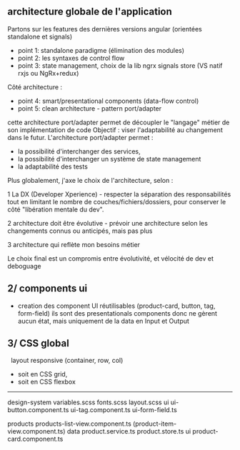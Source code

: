 ## architecture globale de l'application 

Partons sur les features des dernières versions angular (orientées standalone et signals)

*   point 1: standalone paradigme (élimination des modules)
*   point 2: les syntaxes de control flow
*   point 3: state management, choix de la lib ngrx signals store (VS natif rxjs ou NgRx+redux)

Côté architecture : 
*   point 4: smart/presentational components (data-flow control)
*   point 5: clean architecture - pattern port/adapter

cette architecture port/adapter permet de découpler le "langage" métier de son implémentation de code
Objectif : viser l'adaptabilité au changement dans le futur. L'architecture port/adapter permet : 

*   la possibilité d'interchanger des services, 
*   la possibilité d'interchanger un système de state management
*   la adaptabilité des tests

Plus globalement, j'axe le choix de l'architecture, selon : 

1 La DX (Developer Xperience) - respecter la séparation des responsabilités tout en limitant le nombre de couches/fichiers/dossiers, pour conserver le côté "libération mentale du dev".

2 architecture doit être évolutive - prévoir une architecture selon les changements connus ou anticipés, mais pas plus 

3 architecture qui reflète mon besoins métier 

Le choix final est un compromis entre évolutivité, et vélocité de dev et deboguage

## 2/ components ui

*  creation des component UI réutilisables (product-card, button, tag, form-field)
ils sont des presentationals components donc ne gèrent aucun état, mais uniquement de la data en Input et Output

  
## 3/ CSS global

  layout responsive (container, row, col)

*   soit en CSS grid,
*   soit en CSS flexbox



---------------

design-system
    variables.scss
    fonts.scss
    layout.scss
    ui
        ui-button.component.ts
        ui-tag.component.ts
        ui-form-field.ts

products
    products-list-view.component.ts
    (product-item-view.component.ts)
    data
        product.service.ts
        product.store.ts
    ui
        product-card.component.ts



    



